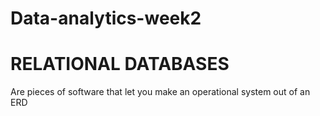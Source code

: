 # Data-analytics-week2
# RELATIONAL DATABASES
Are pieces of software that let you make an operational system out of an ERD
